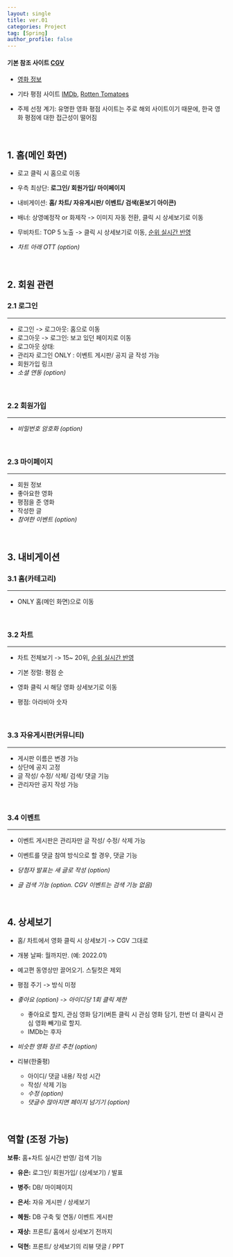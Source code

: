 ```yaml
---
layout: single
title: ver.01
categories: Project
tag: [Spring]
author_profile: false
---
```


#### 기본 참조 사이트 [CGV](https://www.cgv.co.kr/)

* [영화 정보](https://www.kobis.or.kr/kobis/business/mast/mvie/searchMovieList.do)

* 기타 평점 사이트 [IMDb](https://www.imdb.com/chart/top/?ref_=nv_mv_250), [Rotten Tomatoes](https://www.rottentomatoes.com/)
* 주제 선정 계기: 유명한 영화 평점 사이트는 주로 해외 사이트이기 때문에, 한국 영화 평점에 대한 접근성이 떨어짐

<br>

## 1. 홈(메인 화면)

* 로고 클릭 시 홈으로 이동

* 우측 최상단: **로그인/ 회원가입/ 마이페이지**

* 내비게이션: **홈/ 차트/ 자유게시판/ 이벤트/ 검색(돋보기 아이콘)**
* 배너: 상영예정작 or 화제작 -> 이미지 자동 전환, 클릭 시 상세보기로 이동 
* 무비차트: TOP 5 노출 -> 클릭 시 상세보기로 이동, <u>순위 실시간 반영</u>
* *차트 아래 OTT (option)*

<br>

## 2. 회원 관련

### 2.1 로그인

------

* 로그인 -> 로그아웃: 홈으로 이동 
* 로그아웃 -> 로그인: 보고 있던 페이지로 이동 
* 로그아웃 상태: 
* 관리자 로그인 ONLY : 이벤트 게시판/ 공지  글 작성 가능
* 회원가입 링크
* *소셜 연동 (option)*

<br>

### 2.2 회원가입

------

* *비밀번호 암호화 (option)*

<br>

### 2.3 마이페이지

------

* 회원 정보
* 좋아요한 영화
* 평점을 준 영화
* 작성한 글
* *참여한 이벤트 (option)*

<br>

## 3. 내비게이션

### 3.1 홈(카테고리)

------

* ONLY 홈(메인 화면)으로 이동

<br>

### 3.2 차트

------

* 차트 전체보기 -> 15~ 20위, <u>순위 실시간 반영</u>
* 기본 정렬: 평점 순

* 영화 클릭 시 해당 영화 상세보기로 이동 
* 평점: 아라비아 숫자

<br>

### 3.3 자유게시판(커뮤니티)

------

* 게시판 이름은 변경 가능
* 상단에 공지 고정
* 글 작성/ 수정/ 삭제/ 검색/ 댓글 기능
* 관리자만 공지 작성 가능

<br>

### 3.4 이벤트

------

* 이벤트 게시판은 관리자만 글 작성/ 수정/ 삭제 가능

* 이벤트를 댓글 참여 방식으로 할 경우, 댓글 기능
* *당첨자 발표는 새 글로 작성 (option)*
* *글 검색 기능 (option. CGV 이벤트는 검색 기능 없음)*

<br>

## 4. 상세보기

* 홈/ 차트에서 영화 클릭 시 상세보기 -> CGV 그대로

* 개봉 날짜: 월까지만. (예: 2022.01)

* 예고편 동영상만 끌어오기. 스틸컷은 제외
* 평점 주기 -> 방식 미정

* *좋아요 (option) -> 아이디당 1회 클릭 제한* 
  * 좋아요로 할지, 관심 영화 담기(버튼 클릭 시 관심 영화 담기, 한번 더 클릭시 관심 영화 빼기)로 할지.
  * IMDb는 후자
* *비슷한 영화 장르 추천 (option)*  

* 리뷰(한줄평)
  * 아이디/ 댓글 내용/ 작성 시간
  * 작성/ 삭제 기능
  * *수정 (option)*
  * *댓글수 많아지면 페이지 넘기기 (option)*

<br>

## 역할 (조정 가능)

**보류:** 홈+차트 실시간 반영/ 검색 기능 

* **유은:** 로그인/ 회원가입/ (상세보기) / 발표  

* **병주:** DB/ 마이페이지
* **은서:** 자유 게시판 / 상세보기

* **혜원:** DB 구축 및 연동/ 이벤트 게시판 
* **재상:** 프론트/ 홈에서 상세보기 전까지

* **덕현:** 프론트/ 상세보기의 리뷰 댓글 / PPT